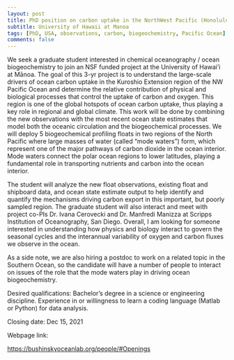 ```yaml
---
layout: post
title: PhD position on carbon uptake in the NorthWest Pacific (Honolulu, Hawaii)
subtitle: University of Hawaii at Manoa
tags: [PhD, USA, observations, carbon, biogeochemistry, Pacific Ocean]
comments: false
---
```

We seek a graduate student interested in chemical oceanography / ocean biogeochemistry to join an NSF funded project at the University of Hawai’i at Mānoa. The goal of this 3-yr project is to understand the large-scale drivers of ocean carbon uptake in the Kuroshio Extension region of the NW Pacific Ocean and determine the relative contribution of physical and biological processes that control the uptake of carbon and oxygen. This region is one of the global hotspots of ocean carbon uptake, thus playing a key role in regional and global climate. This work will be done by combining the new observations with the most recent ocean state estimates that model both the oceanic circulation and the biogeochemical processes. We will deploy 5 biogeochemical profiling floats in two regions of the North Pacific where large masses of water (called “mode waters”) form, which represent one of the major pathways of carbon dioxide in the ocean interior. Mode waters connect the polar ocean regions to lower latitudes, playing a fundamental role in transporting nutrients and carbon into the ocean interior.

The student will analyze the new float observations, existing float and shipboard data, and ocean state estimate output to help identify and quantify the mechanisms driving carbon export in this important, but poorly sampled region. The graduate student will also interact and meet with project co-PIs Dr. Ivana Cerovecki and Dr. Manfredi Manizza at Scripps Institution of Oceanography, San Diego. Overall, I am looking for someone interested in understanding how physics and biology interact to govern the seasonal cycles and the interannual variability of oxygen and carbon fluxes we observe in the ocean.

As a side note, we are also hiring a postdoc to work on a related topic in the Southern Ocean, so the candidate will have a number of people to interact on issues of the role that the mode waters play in driving ocean biogeochemistry.

Desired qualifications: Bachelor’s degree in a science or engineering discipline. Experience in or willingness to learn a coding language (Matlab or Python) for data analysis. 

Closing date: Dec 15, 2021

Webpage link:

https://bushinskyoceanlab.org/people/#Openings
